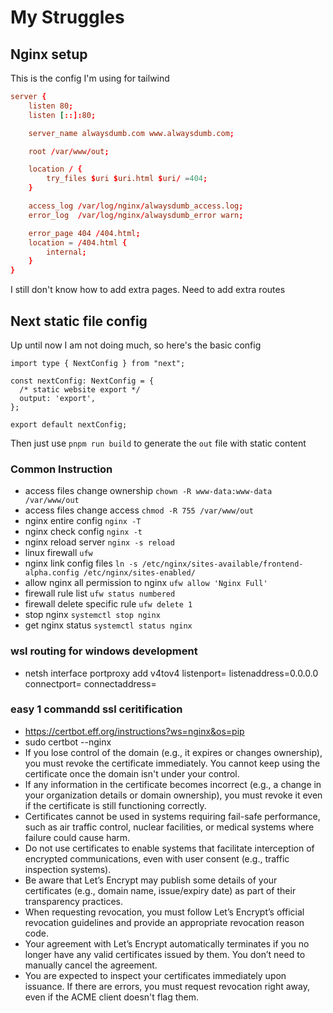 # My Struggles

## Nginx setup

This is the config I'm using for tailwind 
```conf
server {
    listen 80;
    listen [::]:80;

    server_name alwaysdumb.com www.alwaysdumb.com;

    root /var/www/out;

    location / {
        try_files $uri $uri.html $uri/ =404;
    }

    access_log /var/log/nginx/alwaysdumb_access.log;
    error_log  /var/log/nginx/alwaysdumb_error warn;

    error_page 404 /404.html;
    location = /404.html {
        internal;
    }
}
```
I still don't know how to add extra pages. Need to add extra routes

## Next static file config
Up until now I am not doing much, so here's the basic config
```
import type { NextConfig } from "next";

const nextConfig: NextConfig = {
  /* static website export */
  output: 'export',
};

export default nextConfig;
```
Then just use `pnpm run build` to generate the `out` file with static content


### Common Instruction

- access files change ownership `chown -R www-data:www-data /var/www/out`
- access files change access `chmod -R 755 /var/www/out`
- nginx entire config `nginx -T`
- nginx check config `nginx -t`
- nginx reload server `nginx -s reload`
- linux firewall `ufw`
- nginx link config files `ln -s /etc/nginx/sites-available/frontend-alpha.config /etc/nginx/sites-enabled/`
- allow nginx all permission to nginx `ufw allow 'Nginx Full'`
- firewall rule list `ufw status numbered`
- firewall delete specific rule `ufw delete 1`
- stop nginx `systemctl stop nginx`
- get nginx status `systemctl status nginx`

### wsl routing for windows development

- netsh interface portproxy add v4tov4 listenport=<outside-port> listenaddress=0.0.0.0 connectport=<wsl-port> connectaddress=<wsl-ip>

### easy 1 commandd ssl ceritification

- https://certbot.eff.org/instructions?ws=nginx&os=pip
- sudo certbot --nginx
- If you lose control of the domain (e.g., it expires or changes ownership), you must revoke the certificate immediately. You cannot keep using the certificate once the domain isn't under your control.
- If any information in the certificate becomes incorrect (e.g., a change in your organization details or domain ownership), you must revoke it even if the certificate is still functioning correctly.
- Certificates cannot be used in systems requiring fail-safe performance, such as air traffic control, nuclear facilities, or medical systems where failure could cause harm.
- Do not use certificates to enable systems that facilitate interception of encrypted communications, even with user consent (e.g., traffic inspection systems).
- Be aware that Let’s Encrypt may publish some details of your certificates (e.g., domain name, issue/expiry date) as part of their transparency practices.
- When requesting revocation, you must follow Let’s Encrypt’s official revocation guidelines and provide an appropriate revocation reason code.
- Your agreement with Let’s Encrypt automatically terminates if you no longer have any valid certificates issued by them. You don’t need to manually cancel the agreement.
- You are expected to inspect your certificates immediately upon issuance. If there are errors, you must request revocation right away, even if the ACME client doesn't flag them.